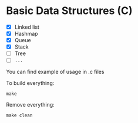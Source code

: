 # Basic Data Structures (C)

- [x] Linked list
- [x] Hashmap
- [x] Queue
- [x] Stack
- [ ] Tree
- [ ] `...`

You can find example of usage in .c files

To build everything:
```
make
```

Remove everything:
```
make clean
```
